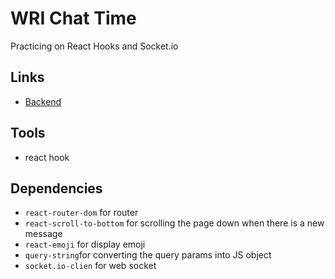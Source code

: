 # WRI Chat Time
Practicing on React Hooks and Socket.io 

## Links
- [Backend](https://github.com/webroyit/h82jf9-WRIChatTimeServer)

## Tools
- react hook

## Dependencies
- `react-router-dom` for router
- `react-scroll-to-bottom` for scrolling the page down when there is a new message
- `react-emoji` for display emoji
- `query-string`for converting the query params into JS object
- `socket.io-clien` for web socket